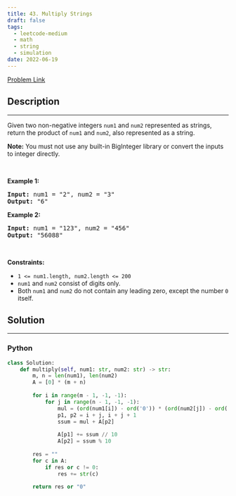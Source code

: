 ```yaml
---
title: 43. Multiply Strings
draft: false
tags: 
  - leetcode-medium
  - math
  - string
  - simulation
date: 2022-06-19
---
```


[Problem Link](https://leetcode.com/problems/multiply-strings/)

## Description

---
<p>Given two non-negative integers <code>num1</code> and <code>num2</code> represented as strings, return the product of <code>num1</code> and <code>num2</code>, also represented as a string.</p>

<p><strong>Note:</strong>&nbsp;You must not use any built-in BigInteger library or convert the inputs to integer directly.</p>

<p>&nbsp;</p>
<p><strong class="example">Example 1:</strong></p>
<pre><strong>Input:</strong> num1 = "2", num2 = "3"
<strong>Output:</strong> "6"
</pre><p><strong class="example">Example 2:</strong></p>
<pre><strong>Input:</strong> num1 = "123", num2 = "456"
<strong>Output:</strong> "56088"
</pre>
<p>&nbsp;</p>
<p><strong>Constraints:</strong></p>

<ul>
	<li><code>1 &lt;= num1.length, num2.length &lt;= 200</code></li>
	<li><code>num1</code> and <code>num2</code> consist of digits only.</li>
	<li>Both <code>num1</code> and <code>num2</code>&nbsp;do not contain any leading zero, except the number <code>0</code> itself.</li>
</ul>


## Solution

---
### Python
``` py title='multiply-strings'
class Solution:
    def multiply(self, num1: str, num2: str) -> str:
        m, n = len(num1), len(num2)
        A = [0] * (m + n)
        
        for i in range(m - 1, -1, -1):
            for j in range(n - 1, -1, -1):
                mul = (ord(num1[i]) - ord('0')) * (ord(num2[j]) - ord('0'))
                p1, p2 = i + j, i + j + 1
                ssum = mul + A[p2]
                
                A[p1] += ssum // 10
                A[p2] = ssum % 10
                
        res = ""
        for c in A:
            if res or c != 0:
                res += str(c)
        
        return res or "0"
```

